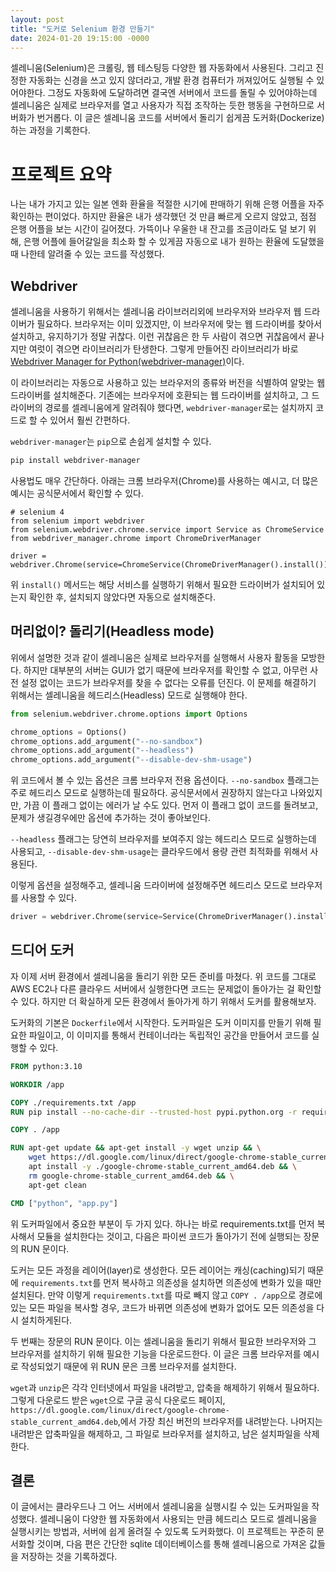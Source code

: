 ```yaml
---
layout: post
title: "도커로 Selenium 환경 만들기"
date: 2024-01-20 19:15:00 -0000
---
```


셀레니움(Selenium)은 크롤링, 웹 테스팅등 다양한 웹 자동화에서 사용된다. 그리고 진정한 자동화는 신경을 쓰고 있지 않더라고, 개발 환경 컴퓨터가 꺼져있어도 실행될 수 있어야한다. 그정도 자동화에 도달하려면 결국엔 서버에서 코드를 돌릴 수 있어야하는데 셀레니움은 실제로 브라우저를 열고 사용자가 직접 조작하는 듯한 행동을 구현하므로 서버화가 번거롭다. 이 글은 셀레니움 코드를 서버에서 돌리기 쉽게끔 도커화(Dockerize)하는 과정을 기록한다.

# 프로젝트 요약
나는 내가 가지고 있는 일본 엔화 환율을 적절한 시기에 판매하기 위해 은행 어플을 자주 확인하는 편이었다. 하지만 환율은 내가 생각했던 것 만큼 빠르게 오르지 않았고, 점점 은행 어플을 보는 시간이 길어졌다. 가뜩이나 우울한 내 잔고를 조금이라도 덜 보기 위해, 은행 어플에 들어갈일을 최소화 할 수 있게끔 자동으로 내가 원하는 환율에 도달했을 때 나한테 알려줄 수 있는 코드를 작성했다.

## Webdriver
셀레니움을 사용하기 위해서는 셀레니움 라이브러리외에 브라우저와 브라우저 웹 드라이버가 필요하다. 브라우저는 이미 있겠지만, 이 브라우저에 맞는 웹 드라이버를 찾아서 설치하고, 유지하기가 정말 귀찮다. 이런 귀찮음은 한 두 사람이 겪으면 귀찮음에서 끝나지만 여럿이 겪으면 라이브러리가 탄생한다. 그렇게 만들어진 라이브러리가 바로 [Webdriver Manager for Python(webdriver-manager)](https://pypi.org/project/webdriver-manager/)이다.

이 라이브러리는 자동으로 사용하고 있는 브라우저의 종류와 버전을 식별하여 알맞는 웹드라이버를 설치해준다. 기존에는 브라우저에 호환되는 웹 드라이버를 설치하고, 그 드라이버의 경로를 셀레니움에게 알려줘야 했다면, `webdriver-manager`로는 설치까지 코드로 할 수 있어서 훨씬 간편하다. 

`webdriver-manager`는 `pip`으로 손쉽게 설치할 수 있다.
```bash
pip install webdriver-manager
```

사용법도 매우 간단하다. 아래는 크롬 브라우저(Chrome)를 사용하는 예시고, 더 많은 예시는 공식문서에서 확인할 수 있다.

```python3
# selenium 4
from selenium import webdriver
from selenium.webdriver.chrome.service import Service as ChromeService
from webdriver_manager.chrome import ChromeDriverManager

driver = webdriver.Chrome(service=ChromeService(ChromeDriverManager().install()))
```
위 `install()` 메서드는 해당 서비스를 실행하기 위해서 필요한 드라이버가 설치되어 있는지 확인한 후, 설치되지 않았다면 자동으로 설치해준다.

## 머리없이? 돌리기(Headless mode)
위에서 설명한 것과 같이 셀레니움은 실제로 브라우저를 실행해서 사용자 활동을 모방한다. 하지만 대부분의 서버는 GUI가 없기 때문에 브라우저를 확인할 수 없고, 아무런 사전 설정 없이는 코드가 브라우저를 찾을 수 없다는 오류를 던진다. 이 문제를 해결하기 위해서는 셀레니움을 헤드리스(Headless) 모드로 실행해야 한다.

```python
from selenium.webdriver.chrome.options import Options

chrome_options = Options()
chrome_options.add_argument("--no-sandbox")
chrome_options.add_argument("--headless")
chrome_options.add_argument("--disable-dev-shm-usage")
```
위 코드에서 볼 수 있는 옵션은 크롬 브라우저 전용 옵션이다. `--no-sandbox` 플래그는 주로 헤드리스 모드로 실행하는데 필요하다. 공식문서에서 권장하지 않는다고 나와있지만, 가끔 이 플래그 없이는 에러가 날 수도 있다. 먼저 이 플래그 없이 코드를 돌려보고, 문제가 생길경우에만 옵션에 추가하는 것이 좋아보인다.

`--headless` 플래그는 당연히 브라우저를 보여주지 않는 헤드리스 모드로 실행하는데 사용되고, `--disable-dev-shm-usage`는 클라우드에서 용량 관련 최적화를 위해서 사용된다.

이렇게 옵션을 설정해주고, 셀레니움 드라이버에 설정해주면 헤드리스 모드로 브라우저를 사용할 수 있다.

```python
driver = webdriver.Chrome(service=Service(ChromeDriverManager().install()), options=chrome_options)
```

## 드디어 도커
자 이제 서버 환경에서 셀레니움을 돌리기 위한 모든 준비를 마쳤다. 위 코드를 그대로 AWS EC2나 다른 클라우드 서버에서 실행한다면 코드는 문제없이 돌아가는 걸 확인할 수 있다. 하지만 더 확실하게 모든 환경에서 돌아가게 하기 위해서 도커를 활용해보자.

도커화의 기본은 `Dockerfile`에서 시작한다. 도커파일은 도커 이미지를 만들기 위해 필요한 파일이고, 이 이미지를 통해서 컨테이너라는 독립적인 공간을 만들어서 코드를 실행할 수 있다.

```Dockerfile
FROM python:3.10

WORKDIR /app

COPY ./requirements.txt /app
RUN pip install --no-cache-dir --trusted-host pypi.python.org -r requirements.txt

COPY . /app

RUN apt-get update && apt-get install -y wget unzip && \
    wget https://dl.google.com/linux/direct/google-chrome-stable_current_amd64.deb && \
    apt install -y ./google-chrome-stable_current_amd64.deb && \
    rm google-chrome-stable_current_amd64.deb && \
    apt-get clean

CMD ["python", "app.py"]
```

위 도커파일에서 중요한 부분이 두 가지 있다. 하나는 바로 requirements.txt를 먼저 복사해서 모듈을 설치한다는 것이고, 다음은 파이썬 코드가 돌아가기 전에 실행되는 장문의 RUN 문이다. 

도커는 모든 과정을 레이어(layer)로 생성한다. 모든 레이어는 캐싱(caching)되기 때문에 `requirements.txt`를 먼저 복사하고 의존성을 설치하면 의존성에 변화가 있을 때만 설치된다. 만약 이렇게 `requirements.txt`를 따로 빼지 않고 `COPY . /app`으로 경로에 있는 모든 파일을 복사할 경우, 코드가 바뀌면 의존성에 변화가 없어도 모든 의존성을 다시 설치하게된다.

두 번째는 장문의 RUN 문이다. 이는 셀레니움을 돌리기 위해서 필요한 브라우저와 그 브라우저를 설치하기 위해 필요한 기능을 다운로드한다. 이 글은 크롬 브라우저를 예시로 작성되었기 때문에 위 RUN 문은 크롬 브라우저를 설치한다.

`wget`과 `unzip`은 각각 인터넷에서 파일을 내려받고, 압축을 해제하기 위해서 필요하다. 그렇게 다운로드 받은 `wget`으로 구글 공식 다운로드 페이지, `https://dl.google.com/linux/direct/google-chrome-stable_current_amd64.deb`,에서 가장 최신 버전의 브라우저를 내려받는다. 나머지는 내려받은 압축파일을 해제하고, 그 파일로 브라우저를 설치하고, 남은 설치파일을 삭제한다.

## 결론
이 글에서는 클라우드나 그 어느 서버에서 셀레니움을 실행시킬 수 있는 도커파일을 작성했다. 셀레니움이 다양한 웹 자동화에서 사용되는 만큼 헤드리스 모드로 셀레니움을 실행시키는 방법과, 서버에 쉽게 올려질 수 있도록 도커화했다. 이 프로젝트는 꾸준히 문서화할 것이며, 다음 편은 간단한 sqlite 데이터베이스를 통해 셀레니움으로 가져온 값들을 저장하는 것을 기록하겠다.